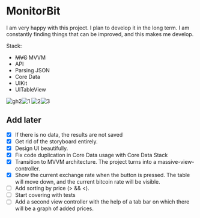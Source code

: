 # MonitorBit

I am very happy with this project. I plan to develop it in the long term. I am constantly finding things that can be improved, and this makes me develop.

Stack:
- ~~MVC~~ MVVM
- API
- Parsing JSON
- Core Data
- UIKit
- UITableView

![gh2](https://user-images.githubusercontent.com/60622982/121806791-fafd6c00-cc59-11eb-9bd1-fe1ceabb9a89.gif)![1](https://user-images.githubusercontent.com/60622982/121806803-06e92e00-cc5a-11eb-9dca-bb86d29e8ec8.png)
![2](https://user-images.githubusercontent.com/60622982/121806806-0b154b80-cc5a-11eb-8b86-7e655d4ae9b8.png)![3](https://user-images.githubusercontent.com/60622982/121806809-0d77a580-cc5a-11eb-9938-8b333f4174cf.png)





## Add later

- [x] If there is no data, the results are not saved
- [x] Get rid of the storyboard entirely.
- [x] Design UI beautifully.
- [x] Fix code duplication in Core Data usage with Core Data Stack
- [x] Transition to MVVM architecture. The project turns into a massive-view-controller.
- [x] Show the current exchange rate when the button is pressed. The table will move down, and the current bitcoin rate will be visible.
- [ ] Add sorting by price (> && <).
- [ ] Start covering with tests
- [ ] Add a second view controller with the help of a tab bar on which there will be a graph of added prices.
